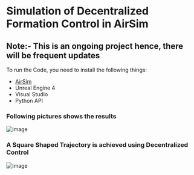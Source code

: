 # Simulation of Decentralized Formation Control in AirSim

## **Note**:- This is an ongoing project hence, there will be frequent updates

To run the Code, you need to install the following things:
* [AirSim](https://microsoft.github.io/AirSim/) 
* Unreal Engine 4
* Visual Studio
* Python API

### Following pictures shows the results  

![image](https://user-images.githubusercontent.com/67613439/115151922-a8a23380-a08c-11eb-8b6e-28ded9c7929f.png)

### A Square Shaped Trajectory is achieved using Decentralized Control 

![image](https://user-images.githubusercontent.com/67613439/115152111-6cbb9e00-a08d-11eb-801c-50a98942ae54.png)
 
